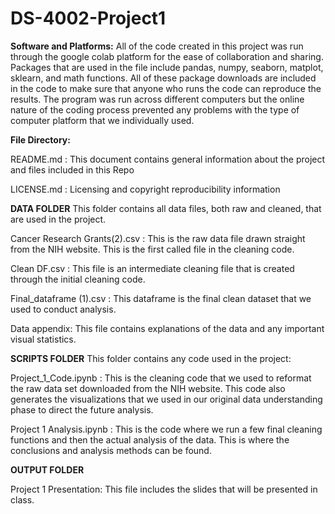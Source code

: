 # DS-4002-Project1

**Software and Platforms:**
All of the code created in this project was run through the google colab platform for the ease of collaboration and sharing. Packages that are used in the file include pandas, numpy, seaborn, matplot, sklearn, and math functions. All of these package downloads are included in the code to make sure that anyone who runs the code can reproduce the results. The program was run across different computers but the online nature of the coding process prevented any problems with the type of computer platform that we individually used. 


**File Directory:**

README.md : This document contains general information about the project and files included in this Repo

LICENSE.md : Licensing and copyright reproducibility information

**DATA FOLDER**
This folder contains all data files, both raw and cleaned, that are used in the project.

Cancer Research Grants(2).csv : This is the raw data file drawn straight from the NIH website. This is the first called file in the cleaning code. 

Clean DF.csv : This file is an intermediate cleaning file that is created through the initial cleaning code. 

Final_dataframe (1).csv : This dataframe is the final clean dataset that we used to conduct analysis. 

Data appendix: This file contains explanations of the data and any important visual statistics.

**SCRIPTS FOLDER**
This folder contains any code used in the project:

Project_1_Code.ipynb : This is the cleaning code that we used to reformat the raw data set downloaded from the NIH website. This code also generates the visualizations that we used in our original data understanding phase to direct the future analysis.

Project 1 Analysis.ipynb : This is the code where we run a few final cleaning functions and then the actual analysis of the data. This is where the conclusions and analysis methods can be found.

**OUTPUT FOLDER**


Project 1 Presentation: This file includes the slides that will be presented in class. 
